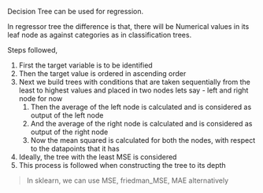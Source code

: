 Decision Tree can be used for regression.

In regressor tree the difference is that, there will be Numerical values in its leaf node as against categories as in classification trees.

Steps followed,

1. First the target variable is to be identified
2. Then the target value is ordered in ascending order
3. Next we build trees with conditions that are taken sequentially from the least to highest values and placed in two nodes lets say - left and right node for now
	1. Then the average	of the left node is calculated and is considered as output of the left node
	2. And the average of the right node is calculated and is considered as output of the right node
	3. Now the mean squared is calculated for both the nodes, with respect to the datapoints that it has
3. Ideally, the tree with the least MSE is considered
4. This process is followed when constructing the tree to its depth

> In sklearn, we can use MSE, friedman_MSE, MAE alternatively



